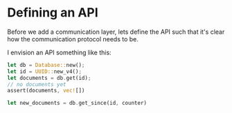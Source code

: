 # Defining an API
Before we add a communication layer, lets define the API such that it's clear how the communication protocol needs to be.

I envision an API something like this:

```rs
let db = Database::new();
let id = UUID::new_v4();
let documents = db.get(id);
// no documents yet
assert(documents, vec![])

let new_documents = db.get_since(id, counter)

```
